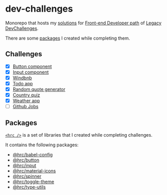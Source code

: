 # dev-challenges

Monorepo that hosts my [solutions](#challenges) for [Front-end Developer
path](https://legacy.devchallenges.io/paths/front-end-developer) of [Legacy
DevChallenges](https://legacy.devchallenges.io/).

There are some [packages](#packages) I created while completing them.

## Challenges

- [x] [Button component](/legacy/button-component/)
- [x] [Input component](/legacy/input-component/)
- [x] [Windbnb](/legacy/windbnb/)
- [x] [Todo app](/legacy/todo-app/)
- [x] [Random quote generator](/legacy/quote-generator/)
- [x] [Country quiz](/legacy/country-quiz/)
- [x] [Weather app](/legacy/weather-app/)
- [ ] [Github Jobs](/legacy/github-jobs/)

## Packages

[`<hrc />`](https://hdoc1509.github.io/hrc/) is a set of libraries that I
created while completing challenges.

It contains the following packages:

- [@hrc/babel-config](https://hdoc1509.github.io/hrc/packages/babel-config/)
- [@hrc/button](https://hdoc1509.github.io/hrc/packages/button/)
- [@hrc/input](https://hdoc1509.github.io/hrc/packages/input/)
- [@hrc/material-icons](https://hdoc1509.github.io/hrc/packages/material-icons/)
- [@hrc/spinner](https://hdoc1509.github.io/hrc/packages/spinner/)
- [@hrc/toggle-theme](https://hdoc1509.github.io/hrc/packages/toggle-theme/)
- [@hrc/type-utils](https://hdoc1509.github.io/hrc/packages/type-utils/)
